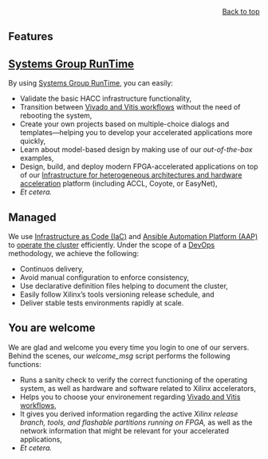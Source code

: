 <div id="readme" class="Box-body readme blob js-code-block-container">
<article class="markdown-body entry-content p-3 p-md-6" itemprop="text">
<p align="right">
<a href="https://github.com/fpgasystems/hacc#--heterogenous-accelerated-compute-cluster">Back to top</a>
</p>

# Features

## [Systems Group RunTime](https://github.com/fpgasystems/sgrt/tree/main)
By using [Systems Group RunTime](https://github.com/fpgasystems/sgrt/tree/main), you can easily:

* Validate the basic HACC infrastructure functionality,
* Transition between [Vivado and Vitis workflows](./vocabulary.md#vivado-and-vitis-workflows) without the need of rebooting the system,
* Create your own projects based on multiple-choice dialogs and templates—helping you to develop your accelerated applications more quickly, 
* Learn about model-based design by making use of our *out-of-the-box* examples,
* Design, build, and deploy modern FPGA-accelerated applications on top of our [Infrastructure for heterogeneous architectures and hardware acceleration](https://systems.ethz.ch/research/data-processing-on-modern-hardware/hardware-acceleration-infrastructure.html) platform (including ACCL, Coyote, or EasyNet),
* *Et cetera.*

## Managed
We use [Infrastructure as Code (IaC)](./vocabulary.md#infrastructure-as-code-iac) and [Ansible Automation Platform (AAP)](./vocabulary.md#ansible-automation-platform-aap) to [operate the cluster](../docs/operating-the-cluster.md#operating-the-cluster) efficiently. Under the scope of a [DevOps](./vocabulary.md#devops) methodology, we achieve the following: <!-- https://docs.microsoft.com/en-us/devops/deliver/what-is-infrastructure-as-code -->

* Continuos delivery,
* Avoid manual configuration to enforce consistency,
* Use declarative definition files helping to document the cluster,
* Easily follow Xilinx’s tools versioning release schedule, and
* Deliver stable tests environments rapidly at scale.

## You are welcome
We are glad and welcome you every time you login to one of our servers. Behind the scenes, our *welcome_msg* script performs the following functions:

* Runs a sanity check to verify the correct functioning of the operating system, as well as hardware and software related to Xilinx accelerators,
* Helps you to choose your environement regarding [Vivado and Vitis workflows](./vocabulary.md#vivado-and-vitis-workflows),
* It gives you derived information regarding the active *Xilinx release branch, tools, and flashable partitions running on FPGA,* as well as the network information that might be relevant for your accelerated applications,
* *Et cetera.*